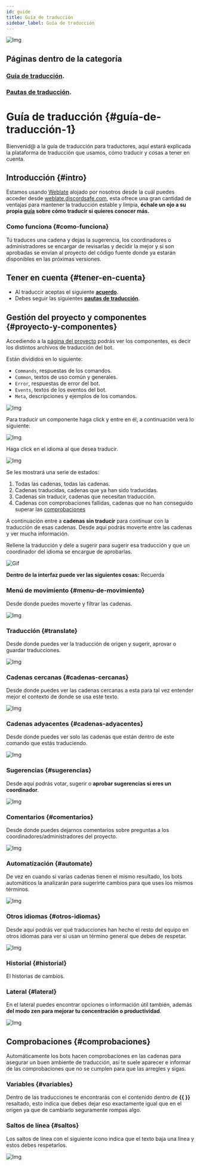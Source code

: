 ```yaml
---
id: guide
title: Guía de traducción
sidebar_label: Guía de traducción
---
```


![Img](https://i.imgur.com/NYsAUU5.png)

## Páginas dentro de la categoría
### [Guía de traducción](translators/guide.md).
### [Pautas de traducción](translators/guidelines.md).

# Guía de traducción {#guía-de-traducción-1}

Bienvenid@ a la guía de traducción para traductores, aquí estará explicada la plataforma de traducción que usamos, cómo traducir y cosas a tener en cuenta.

## Introducción {#intro}
Estamos usando [Weblate](https://weblate.org) alojado por nosotros desde la cuál puedes acceder desde [weblate.discordsafe.com](https://weblate.discordsafe.com), esta ofrece una gran cantidad de ventajas para mantener la traducción estable y limpia, **échale un ojo a su propia [guía](https://docs.weblate.org/es/latest/user/translating.html) sobre cómo traducir si quieres conocer más.**

### Como funciona {#como-funciona}
Tú traduces una cadena y dejas la sugerencia, los coordinadores o administradores se encargar de revisarlas y decidir la mejor y si son aprobadas se envían al proyecto del código fuente donde ya estarán disponibles en las próximas versiones.

## Tener en cuenta {#tener-en-cuenta}
* Al traduccir aceptas el siguiente **[acuerdo](https://weblate.discordsafe.com/contributor-agreement/d-safe/commands/)**.
* Debes seguir las siguientes **[pautas de traducción](translators/guidelines.md)**.

## Gestión del proyecto y componentes {#proyecto-y-componentes}
Accediendo a la [página del proyecto](https://weblate.discordsafe.com/projects/d-safe/) podrás ver los componentes, es decir los distintos archivos de traducción del bot.

Están divididos en lo siguiente:
* `Commands`, respuestas de los comandos.
* `Common`, textos de uso común y generales.
* `Error`, respuestas de error del bot.
* `Events`, textos de los eventos del bot.
* `Meta`, descripciones y ejemplos de los comandos.

![Img](https://i.imgur.com/qoeKFwv.png)
  
Para traducir un componente haga click y entre en él, a continuación verá lo siguiente:

![Img](https://i.imgur.com/hnxp8gS.png)

Haga click en el idioma al que desea traducir.

![Img](https://i.imgur.com/JvMkG38.png)

Se les mostrará una serie de estados:
1. Todas las cadenas, todas las cadenas.
2. Cadenas traducidas, cadenas que ya han sido traducidas.
3. Cadenas sin traducir, cadenas que necesitan traducción.
4. Cadenas con comprobaciones fallidas, cadenas que no han conseguido superar las [comprobaciones](#comprobaciones)

A continuación entre a **cadenas sin traducir** para continuar con la traducción de esas cadenas. Desde aquí podrás moverte entre las cadenas y ver mucha información.

Rellene la traducción y dele a sugerir para sugerir esa traducción y que un coordinador del idioma se encargue de aprobarlas.

![Gif](https://i.imgur.com/IpqbQHH.gif)

**Dentro de la interfaz puede ver las siguientes cosas:** Recuerda

### Menú de movimiento {#menu-de-movimiento}
Desde donde puedes moverte y filtrar las cadenas.

![Img](https://i.imgur.com/ZfgMo6n.png)

### Traducción {#translate}
Desde donde puedes ver la traducción de origen y sugerir, aprovar o guardar traducciones.

![Img](https://i.imgur.com/t1ArDnz.png)

### Cadenas cercanas {#cadenas-cercanas}
Desde donde puedes ver las cadenas cercanas a esta para tal vez entender mejor el contexto de donde se usa este texto.

![Img](https://i.imgur.com/N0kGNPv.png)

### Cadenas adyacentes {#cadenas-adyacentes}
Desde donde puedes ver solo las cadenas que están dentro de este comando que estás traduciendo.

![Img](https://i.imgur.com/b2aCjg6.png)

### Sugerencias {#sugerencias}
Desde aquí podrás votar, sugerir o **aprobar sugerencias si eres un coordinador**.

![Img](https://i.imgur.com/1ekp8hs.png)

### Comentarios {#comentarios}
Desde donde puedes dejarnos comentarios sobre preguntas a los coordinadores/administradores del proyecto.

![Img](https://i.imgur.com/DMA7Zj0.png)

### Automatización {#automate}
De vez en cuando si varias cadenas tienen el mismo resultado, los bots automáticos la analizarán para sugerirte cambios para que uses los mismos términos.

![Img](https://i.imgur.com/GourF4m.png)

### Otros idiomas {#otros-idiomas}
Desde aquí podrás ver qué traducciones han hecho el resto del equipo en otros idiomas para ver si usan un término general que debes de respetar.

![Img](https://i.imgur.com/fqDbxp7.png)

### Historial {#historial}
El historias de cambios.

### Lateral {#lateral}
En el lateral puedes encontrar opciones o información útil también, además **del modo zen para mejorar tu concentración o productividad**.

![Img](https://i.imgur.com/e99LX9q.png)

## Comprobaciones {#comprobaciones}
Automáticamente los bots hacen comprobaciones en las cadenas para asegurar un buen ambiente de traducción, así te suele aparecer e informar de las comprobaciones que no se cumplen para que las arregles y sigas.

### Variables {#variables}
Dentro de las traducciones te encontrarás con el contenido dentro de **{{ }}** resaltado, esto indica que debes dejar eso exactamente igual que en el origen ya que de cambiarlo seguramente rompas algo.

### Saltos de línea {#saltos}
Los saltos de línea con el siguiente ícono indica que el texto baja una línea y estos debes respetarlos.

![Img](https://i.imgur.com/4cUJLFV.gif)

